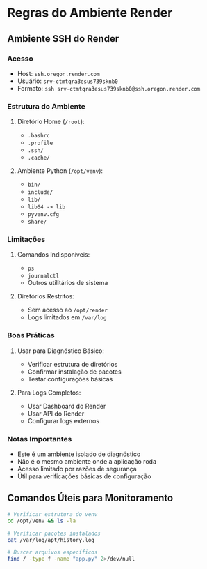# Regras do Ambiente Render

## Ambiente SSH do Render

### Acesso

- Host: `ssh.oregon.render.com`
- Usuário: `srv-ctmtqra3esus739sknb0`
- Formato: `ssh srv-ctmtqra3esus739sknb0@ssh.oregon.render.com`

### Estrutura do Ambiente

1. Diretório Home (`/root`):

   - `.bashrc`
   - `.profile`
   - `.ssh/`
   - `.cache/`

2. Ambiente Python (`/opt/venv`):
   - `bin/`
   - `include/`
   - `lib/`
   - `lib64 -> lib`
   - `pyvenv.cfg`
   - `share/`

### Limitações

1. Comandos Indisponíveis:

   - `ps`
   - `journalctl`
   - Outros utilitários de sistema

2. Diretórios Restritos:
   - Sem acesso ao `/opt/render`
   - Logs limitados em `/var/log`

### Boas Práticas

1. Usar para Diagnóstico Básico:

   - Verificar estrutura de diretórios
   - Confirmar instalação de pacotes
   - Testar configurações básicas

2. Para Logs Completos:
   - Usar Dashboard do Render
   - Usar API do Render
   - Configurar logs externos

### Notas Importantes

- Este é um ambiente isolado de diagnóstico
- Não é o mesmo ambiente onde a aplicação roda
- Acesso limitado por razões de segurança
- Útil para verificações básicas de configuração

## Comandos Úteis para Monitoramento

```bash
# Verificar estrutura do venv
cd /opt/venv && ls -la

# Verificar pacotes instalados
cat /var/log/apt/history.log

# Buscar arquivos específicos
find / -type f -name "app.py" 2>/dev/null
```
